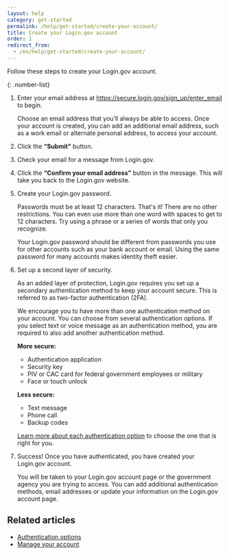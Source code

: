 ```yaml
---
layout: help
category: get-started
permalink: /help/get-started/create-your-account/
title: Create your Login.gov account
order: 1
redirect_from:
  - /en/help/get-started/create-your-account/
---
```

Follow these steps to create your Login.gov account.

{: .number-list}

1. Enter your email address at <https://secure.login.gov/sign_up/enter_email> to begin.

   Choose an email address that you’ll always be able to access. Once your account is created, you can add an additional email address, such as a work email or alternate personal address, to access your account.
2. Click the **“Submit”** button.
3. Check your email for a message from Login.gov.
4. Click the **“Confirm your email address”** button in the message. This will take you back to the Login.gov website.
5. Create your Login.gov password.

   Passwords must be at least 12 characters. That's it! There are no other restrictions. You can even use more than one word with spaces to get to 12 characters. Try using a phrase or a series of words that only you recognize.

   Your Login.gov password should be different from passwords you use for other accounts such as your bank account or email. Using the same password for many accounts makes identity theft easier.
6. Set up a second layer of security.

   As an added layer of protection, Login.gov requires you set up a secondary authentication method to keep your account secure. This is referred to as two-factor authentication (2FA).

   We encourage you to have more than one authentication method on your account. You can choose from several authentication options. If you select text or voice message as an authentication method, you are required to also add another authentication method.

   **More secure:**

   * Authentication application
   * Security key
   * PIV or CAC card for federal government employees or military
   * Face or touch unlock

   **Less secure:**

   * Text message
   * Phone call
   * Backup codes

   [Learn more about each authentication option](/help/get-started/authentication-options/) to choose the one that is right for you.
7. Success! Once you have authenticated, you have created your Login.gov account.

   You will be taken to your Login.gov account page or the government agency you are trying to access. You can add additional authentication methods, email addresses or update your information on the Login.gov account page.

## Related articles

* [Authentication options](/help/get-started/authentication-options/)
* [Manage your account](/help/manage-your-account/overview/)